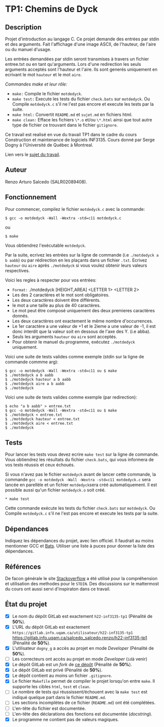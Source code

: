 # TP1: Chemins de Dyck


## Description

Projet d'introduction au langage C. Ce projet demande des entrées par stdin et des arguments.
Fait l'affichage d'une image ASCII, de l'hauteur, de l'aire ou du manuel d'usage.

Les entrées demandées par stdin seront transmises à travers un fichier entree.txt ou en tant
qu'arguments.
Lors d'une redirection les seuls arguments acceptés sont l'hauteur et l'aire. 
Ils sont generés uniquement en ecrivant le mot `hauteur` et le mot `aire`.

*Commandes make et leur rôle:*
* `make:` Compile le fichier `motdedyck`.
* `make test:` Execute les tests du fichier `check.bats` sur `motdedyck`. Ou Compile 
`motdedyck.c` s'il ne l'est pas encore et execute les tests par la suite.
* `make html:` Convertit `README.md` et `sujet.md` en fichiers html.
* `make clean:` Efface les fichiers `\*.o` et/ou `\*.html` ainsi que tout autre type de fichier
ce trouvant dans le fichier `gitignore`.

Ce travail est realisé en vue du travail TP1 dans le cadre du cours Construction et
maintenance de logiciels INF3135. Cours donné par Serge Dogny à l'Université de Québec à Montreal.

Lien vers le [sujet du travail](https://gitlab.info.uqam.ca/salcedo_salcedo.renzo/h22-inf3135-tp1/-/blob/master/sujet.md).

## Auteur

Renzo Arturo Salcedo (SALR02089408).

## Fonctionnement

Pour commencer, compilez le fichier `motdedyck.c` avec la commande:
```
$ gcc -o motdedyck -Wall -Wextra -std=c11 motdedyck.c
```
ou
```
$ make
```
Vous obtiendrez l'exécutable `motdedyck`. 

Par la suite, ecrivez les entrées sur la ligne de commande (i.e `./motdedyck a b aabb`)
ou par rédirection en les plaçants dans un fichier `.txt`. Ecrivez `hauteur` ou `aire` après 
`./motdedyck` si vous voulez obtenir leurs valeurs respectives.

Voici les regles à respecter pour vos entrées:
* `Format:` ./motdedyck [HEIGHT,AREA] <LETTER 1> <LETTER 2> <WORD>
* Les des 2 caractères et le mot sont obligatoires.
* Les deux caractères doivent être différents.
* le mot a une taille au plus de 40 caractères.
* Le mot peut être composé uniquement des deux premieres caractères donnés.
* Les deux caractères ont exactement le même nombre d'occurrences.
* Le 1er caractère a une valeur de +1 et le 2ieme a une valeur de -1, il est donc interdit
que la valeur soit en dessous de l'axe des Y. (i.e abba).
* Seuls les arguments `hauteur` ou `aire` sont acceptés.
* Pour obtenir le manuel du programme, exécutez `./motdedyck` uniquement.

Voici une suite de tests valides comme exemple (stdin sur la ligne de commande commme arg):
```
$ gcc -o motdedyck -Wall -Wextra -std=c11 ou $ make 
$ ./motdedyck a b aabb
$ ./motdedyck hauteur a b aabb
$ ./motdedyck aire a b aabb
$ ./motdedyck
```
Voici une suite de tests valides comme exemple (par redirection):
```
$ echo "a b aabb" > entree.txt
$ gcc -o motdedyck -Wall -Wextra -std=c11 ou $ make
$ ./motdedyck < entree.txt
$ ./motdedyck hauteur < entree.txt
$ ./motdedyck aire < entree.txt
$ ./motdedyck
```

## Tests

Pour lancer les tests vous devez ecrire `make test` sur la ligne de commande.
Vous obtiendrez les résultats du fichier `check.bats`, qui vous informera de vos tests réussis et ceux 
échoués.

Si vous n'avez pas le fichier `motdedyck` avant de lancer cette commande, la 
commande `gcc -o motdedyck -Wall -Wextra -std=c11 motdedyck.c` sera lancée en parellèle et 
un fichier `motdedyck`sera créé automatiquement. Il est possible aussi qu'un fichier 
`motdedyck.o` soit créé.
```
* make test
``` 
Cette commande exécute les tests du fichier `check.bats` sur `motdedyck`. Ou Compile 
`motdedyck.c` s'il ne l'est pas encore et execute les tests par la suite.

## Dépendances

Indiquez les dépendances du projet, avec lien officiel. Il faudrait au moins
mentionner GCC et [Bats](https://github.com/bats-core/bats-core). Utiliser une
liste à puces pour donner la liste des dépendances.

## Références

De facon générale le site [Stackoverflow](https://stackoverflow.com/) a été utilisé pour la 
compréhension et utilisation des methodes pour le `STDIN`. 
Des discussions sur le mattermost du cours ont aussi servi d'inspiraton dans ce travail.

## État du projet

* [X] Le nom du dépôt GitLab est exactement `h22-inf3135-tp1` (Pénalité de
  **50%**).
* [X] L'URL du dépôt GitLab est exactement `https://gitlab.info.uqam.ca/utilisateur/h22-inf3135-tp1`
https://gitlab.info.uqam.ca/salcedo_salcedo.renzo/h22-inf3135-tp1
  (Pénalité de **50%**).
* [X] L'utilisateur `dogny_g` a accès au projet en mode *Developer*
  (Pénalité de **50%**).
* [ ] Les correcteurs ont accès au projet en mode *Developer* (`id`à venir)
* [X] Le dépôt GitLab est un *fork* de [ce
  dépôt](https://gitlab.info.uqam.ca/inf3135-sdo/h22-inf3135-tp1)
  (Pénalité de **50%**).
* [X] Le dépôt GitLab est privé (Pénalité de **50%**).
* [X] Le dépôt contient au moins un fichier `.gitignore`.
* [X] Le fichier `Makefile` permet de compiler le projet lorsqu'on entre
  `make`. Il supporte les cibles `html`, `test` et `clean`.
* [ ] Le nombre de tests qui réussissent/échouent avec la `make test` est
  indiqué quelque part dans le fichier `README.md`.
* [ ] Les sections incomplètes de ce fichier (`README.md`) ont été complétées.
* [ ] L'en-tête du fichier est documentée.
* [ ] L'en-tête des déclarations des fonctions est documentée (*docstring*).
* [X] Le programme ne contient pas de valeurs magiques.
